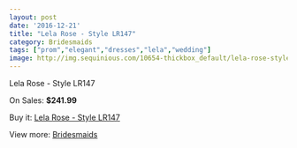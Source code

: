 ```yaml
---
layout: post
date: '2016-12-21'
title: "Lela Rose - Style LR147"
category: Bridesmaids
tags: ["prom","elegant","dresses","lela","wedding"]
image: http://img.sequinious.com/10654-thickbox_default/lela-rose-style-lr147.jpg
---
```

Lela Rose - Style LR147

On Sales: **$241.99**
<a href="https://www.sequinious.com/bridesmaids/4878-lela-rose-style-lr147.html"><amp-img layout="responsive" width="600" height="600" src="//img.sequinious.com/10654-thickbox_default/lela-rose-style-lr147.jpg" alt="Lela Rose - Style LR147 0" /></a>

Buy it: [Lela Rose - Style LR147](https://www.sequinious.com/bridesmaids/4878-lela-rose-style-lr147.html "Lela Rose - Style LR147")

View more: [Bridesmaids](https://www.sequinious.com/3-bridesmaids "Bridesmaids")
